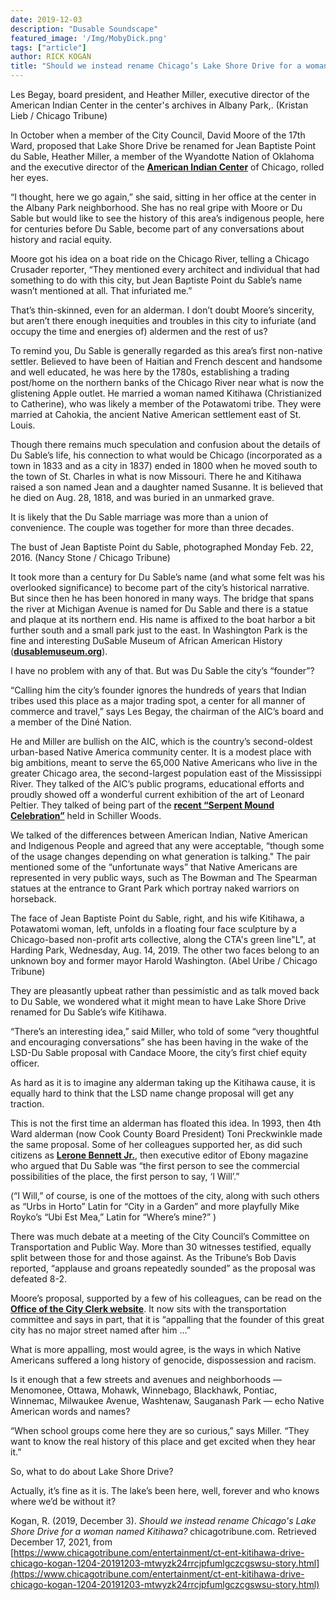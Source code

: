 ```yaml
---
date: 2019-12-03
description: "Dusable Soundscape"
featured_image: '/Img/MobyDick.png'
tags: ["article"]
author: RICK KOGAN
title: "Should we instead rename Chicago’s Lake Shore Drive for a woman named Kitihawa?"
---
```



Les Begay, board president, and Heather Miller, executive director of the American Indian Center in the center's archives in Albany Park,. (Kristan Lieb / Chicago Tribune)

In October when a member of the City Council, David Moore of the 17th Ward, proposed that Lake Shore Drive be renamed for Jean Baptiste Point du Sable, Heather Miller, a member of the Wyandotte Nation of Oklahoma and the executive director of the **[American Indian Center](https://www.aicchicago.org/)** of Chicago, rolled her eyes.

“I thought, here we go again,” she said, sitting in her office at the center in the Albany Park neighborhood. She has no real gripe with Moore or Du Sable but would like to see the history of this area’s indigenous people, here for centuries before Du Sable, become part of any conversations about history and racial equity.

Moore got his idea on a boat ride on the Chicago River, telling a Chicago Crusader reporter, “They mentioned every architect and individual that had something to do with this city, but Jean Baptiste Point du Sable’s name wasn’t mentioned at all. That infuriated me.”

That’s thin-skinned, even for an alderman. I don’t doubt Moore’s sincerity, but aren’t there enough inequities and troubles in this city to infuriate (and occupy the time and energies of) aldermen and the rest of us?

To remind you, Du Sable is generally regarded as this area’s first non-native settler. Believed to have been of Haitian and French descent and handsome and well educated, he was here by the 1780s, establishing a trading post/home on the northern banks of the Chicago River near what is now the glistening Apple outlet. He married a woman named Kitihawa (Christianized to Catherine), who was likely a member of the Potawatomi tribe. They were married at Cahokia, the ancient Native American settlement east of St. Louis.

Though there remains much speculation and confusion about the details of Du Sable’s life, his connection to what would be Chicago (incorporated as a town in 1833 and as a city in 1837) ended in 1800 when he moved south to the town of St. Charles in what is now Missouri. There he and Kitihawa raised a son named Jean and a daughter named Susanne. It is believed that he died on Aug. 28, 1818, and was buried in an unmarked grave.

It is likely that the Du Sable marriage was more than a union of convenience. The couple was together for more than three decades.


The bust of Jean Baptiste Point du Sable, photographed Monday Feb. 22, 2016. (Nancy Stone / Chicago Tribune)

It took more than a century for Du Sable’s name (and what some felt was his overlooked significance) to become part of the city’s historical narrative. But since then he has been honored in many ways. The bridge that spans the river at Michigan Avenue is named for Du Sable and there is a statue and plaque at its northern end. His name is affixed to the boat harbor a bit further south and a small park just to the east. In Washington Park is the fine and interesting DuSable Museum of African American History (**[dusablemuseum.org](http://www.dusablemuseum.org/)**).

I have no problem with any of that. But was Du Sable the city’s “founder”?

“Calling him the city’s founder ignores the hundreds of years that Indian tribes used this place as a major trading spot, a center for all manner of commerce and travel,” says Les Begay, the chairman of the AIC’s board and a member of the Diné Nation.

He and Miller are bullish on the AIC, which is the country’s second-oldest urban-based Native America community center. It is a modest place with big ambitions, meant to serve the 65,000 Native Americans who live in the greater Chicago area, the second-largest population east of the Mississippi River. They talked of the AIC’s public programs, educational efforts and proudly showed off a wonderful current exhibition of the art of Leonard Peltier. They talked of being part of the **[recent “Serpent Mound Celebration”](https://www.chicagotribune.com/lifestyles/ct-life-santiago-x-mounds-indigenous-peoples-day-20191014-20191014-4brj2mikendx7ewjwglcg6ot3i-story.html)** held in Schiller Woods.

We talked of the differences between American Indian, Native American and Indigenous People and agreed that any were acceptable, “though some of the usage changes depending on what generation is talking." The pair mentioned some of the “unfortunate ways” that Native Americans are represented in very public ways, such as The Bowman and The Spearman statues at the entrance to Grant Park which portray naked warriors on horseback.


The face of Jean Baptiste Point du Sable, right, and his wife Kitihawa, a Potawatomi woman, left, unfolds in a floating four face sculpture by a Chicago-based non-profit arts collective, along the CTA's green line"L", at Harding Park, Wednesday, Aug. 14, 2019. The other two faces belong to an unknown boy and former mayor Harold Washington. (Abel Uribe / Chicago Tribune)

They are pleasantly upbeat rather than pessimistic and as talk moved back to Du Sable, we wondered what it might mean to have Lake Shore Drive renamed for Du Sable’s wife Kitihawa.

“There’s an interesting idea,” said Miller, who told of some “very thoughtful and encouraging conversations” she has been having in the wake of the LSD-Du Sable proposal with Candace Moore, the city’s first chief equity officer.

As hard as it is to imagine any alderman taking up the Kitihawa cause, it is equally hard to think that the LSD name change proposal will get any traction.

This is not the first time an alderman has floated this idea. In 1993, then 4th Ward alderman (now Cook County Board President) Toni Preckwinkle made the same proposal. Some of her colleagues supported her, as did such citizens as **[Lerone Bennett Jr.](https://www.chicagotribune.com/news/obituaries/ct-met-lerone-bennett-obituary-20180216-story.html)**, then executive editor of Ebony magazine who argued that Du Sable was “the first person to see the commercial possibilities of the place, the first person to say, ‘I Will’.”

(“I Will,” of course, is one of the mottoes of the city, along with such others as “Urbs in Horto” Latin for “City in a Garden” and more playfully Mike Royko’s “Ubi Est Mea,” Latin for “Where’s mine?” )

There was much debate at a meeting of the City Council’s Committee on Transportation and Public Way. More than 30 witnesses testified, equally split between those for and those against. As the Tribune’s Bob Davis reported, “applause and groans repeatedly sounded” as the proposal was defeated 8-2.

Moore’s proposal, supported by a few of his colleagues, can be read on the **[Office of the City Clerk website](https://chicago.legistar.com/LegislationDetail.aspx?ID=4154638&GUID=E84BCFE5-5D6E-41A8-AF0C-A72E215C9C84&Options=Advanced&Search=&FullText=1)**. It now sits with the transportation committee and says in part, that it is “appalling that the founder of this great city has no major street named after him …”

What is more appalling, most would agree, is the ways in which Native Americans suffered a long history of genocide, dispossession and racism.

Is it enough that a few streets and avenues and neighborhoods — Menomonee, Ottawa, Mohawk, Winnebago, Blackhawk, Pontiac, Winnemac, Milwaukee Avenue, Washtenaw, Sauganash Park — echo Native American words and names?

“When school groups come here they are so curious,” says Miller. “They want to know the real history of this place and get excited when they hear it.”

So, what to do about Lake Shore Drive?

Actually, it’s fine as it is. The lake’s been here, well, forever and who knows where we’d be without it?


Kogan, R. (2019, December 3). _Should we instead rename Chicago's Lake Shore Drive for a woman named Kitihawa?_ chicagotribune.com. Retrieved December 17, 2021, from [https://www.chicagotribune.com/entertainment/ct-ent-kitihawa-drive-chicago-kogan-1204-20191203-mtwyzk24rrcjpfumlgczcgswsu-story.html](https://www.chicagotribune.com/entertainment/ct-ent-kitihawa-drive-chicago-kogan-1204-20191203-mtwyzk24rrcjpfumlgczcgswsu-story.html) 
